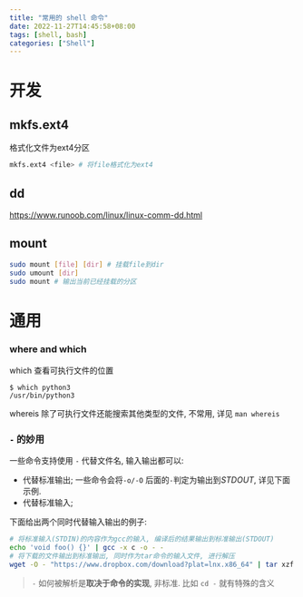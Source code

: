 ```yaml
---
title: "常用的 shell 命令"
date: 2022-11-27T14:45:58+08:00
tags: [shell, bash]
categories: ["Shell"]
---
```




# 开发

## mkfs.ext4
格式化文件为ext4分区
```sh
mkfs.ext4 <file> # 将file格式化为ext4
```

## dd

https://www.runoob.com/linux/linux-comm-dd.html

## mount 
```sh
sudo mount [file] [dir] # 挂载file到dir
sudo umount [dir] 
sudo mount # 输出当前已经挂载的分区
```


# 通用
### where and which

which 查看可执行文件的位置

```shell
$ which python3
/usr/bin/python3
```

whereis 除了可执行文件还能搜索其他类型的文件, 不常用, 详见 `man whereis`

### `-` 的妙用

一些命令支持使用 `-` 代替文件名, 输入输出都可以:

- 代替标准输出; 一些命令会将`-o/-O` 后面的`-`判定为输出到*STDOUT*,  详见下面示例.
- 代替标准输入; 

下面给出两个同时代替输入输出的例子:

```sh
# 将标准输入(STDIN)的内容作为gcc的输入, 编译后的结果输出到标准输出(STDOUT)
echo 'void foo() {}' | gcc -x c -o - -
# 将下载的文件输出到标准输出, 同时作为tar命令的输入文件, 进行解压
wget -O - "https://www.dropbox.com/download?plat=lnx.x86_64" | tar xzf -
```



> `-` 如何被解析是**取决于命令的实现**, 非标准. 比如 `cd -` 就有特殊的含义
